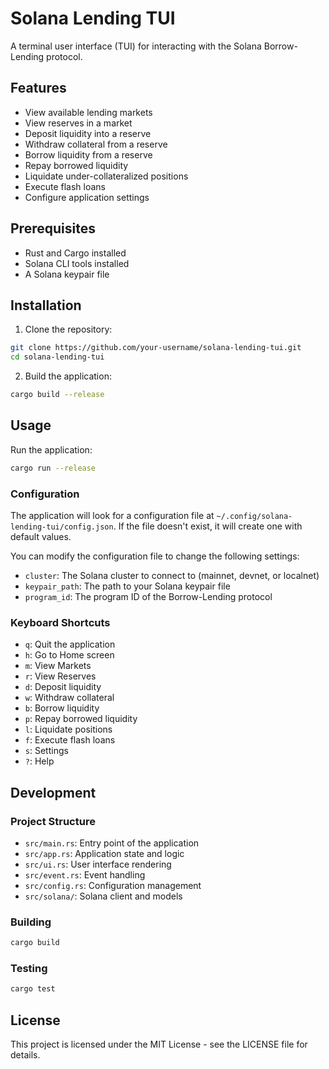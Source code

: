 # Solana Lending TUI

A terminal user interface (TUI) for interacting with the Solana Borrow-Lending protocol.

## Features

- View available lending markets
- View reserves in a market
- Deposit liquidity into a reserve
- Withdraw collateral from a reserve
- Borrow liquidity from a reserve
- Repay borrowed liquidity
- Liquidate under-collateralized positions
- Execute flash loans
- Configure application settings

## Prerequisites

- Rust and Cargo installed
- Solana CLI tools installed
- A Solana keypair file

## Installation

1. Clone the repository:

```bash
git clone https://github.com/your-username/solana-lending-tui.git
cd solana-lending-tui
```

2. Build the application:

```bash
cargo build --release
```

## Usage

Run the application:

```bash
cargo run --release
```

### Configuration

The application will look for a configuration file at `~/.config/solana-lending-tui/config.json`. If the file doesn't exist, it will create one with default values.

You can modify the configuration file to change the following settings:

- `cluster`: The Solana cluster to connect to (mainnet, devnet, or localnet)
- `keypair_path`: The path to your Solana keypair file
- `program_id`: The program ID of the Borrow-Lending protocol

### Keyboard Shortcuts

- `q`: Quit the application
- `h`: Go to Home screen
- `m`: View Markets
- `r`: View Reserves
- `d`: Deposit liquidity
- `w`: Withdraw collateral
- `b`: Borrow liquidity
- `p`: Repay borrowed liquidity
- `l`: Liquidate positions
- `f`: Execute flash loans
- `s`: Settings
- `?`: Help

## Development

### Project Structure

- `src/main.rs`: Entry point of the application
- `src/app.rs`: Application state and logic
- `src/ui.rs`: User interface rendering
- `src/event.rs`: Event handling
- `src/config.rs`: Configuration management
- `src/solana/`: Solana client and models

### Building

```bash
cargo build
```

### Testing

```bash
cargo test
```

## License

This project is licensed under the MIT License - see the LICENSE file for details.